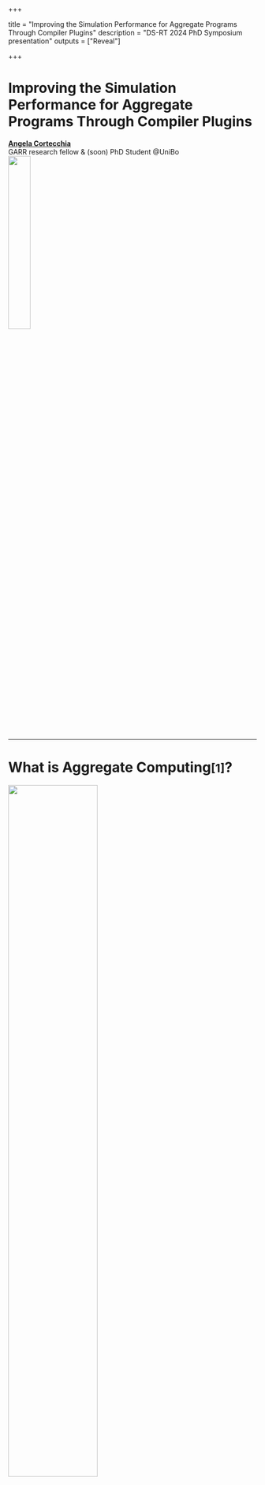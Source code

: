 +++

title = "Improving the Simulation Performance for Aggregate Programs Through Compiler Plugins"
description = "DS-RT 2024 PhD Symposium presentation"
outputs = ["Reveal"]

+++

# Improving the Simulation Performance for <span class="fragment custom red" data-fragment-index="0">Aggregate Programs</span> Through Compiler Plugins

<p class="fragment fade-out" data-fragment-index="0">
<a href="mailto:angela.cortecchia@unibo.it"><b>Angela Cortecchia</b></a></br>
GARR research fellow & (soon) PhD Student @UniBo</br>

<img src="example-background.svg" style="width: 30%"/>
</p>

---

# What is Aggregate Computing<small>[1]</small>?

<img src="./images/acDevices.svg" width=60%>


A macro-programming approach that defines the **collective behavior** of a heterogeneous set of devices in a **self-organizing system**.
<!-- Based on the **Field Calculus**<small>[2]</small>, operates by manipulating distributed data structures called *fields*. -->

Devices self-organize exchanging messages, abstracting from the communication approach thanks to **alignment**.

Based on the **Field Calculus**<small>[2]</small>, operates by manipulating distributed data structures called *fields*.

<div>
<small style="text-align: left">
[1] Beal, J., Pianini, D., Viroli, M. "Aggregate Programming for the Internet of Things." 2015.</br>
[2] Audrito, G., Viroli, M., Damiani, F., Pianini, D., Beal, J. "A Higher-Order Calculus of Computational Fields." 2019.
</small>
</div>

---

# Alignment<small>[3]</small>

<img src="./images/alignment.svg" width="70%"/>

Devices within the system that execute the same part of the Abstract Syntax Tree are **aligned** and capable of communication.

<div>
<small style="text-align: left;">
[3] G. Audrito, M. Viroli, F. Damiani, D. Pianini and J. Beal, “A Higher-Order Calculus of Computational Fields”
</small>
</div>

---

# Improving the **Simulation Performance** for Aggregate Programs Through Compiler Plugins

---

# Simulating _Aggregate Computing_ systems

{{% multicol %}}

{{% col class="col-md-8" %}}
Simulations are part of the **development cycle**.

{{< frag c="**Scalability limitation**: </br>challenges in scaling simulations to thousands or more devices simultaneously." >}}

{{< frag c="Performance is paramount." >}}
{{% /col %}}

{{% col %}}
![simulation](images/simulation.webp)
{{% /col %}}

{{% /multicol %}}



---

# Low level language: _FCPP_ <small>[4]</small>

{{% multicol %}}

{{% col class="text-start" %}}
Made for low-consumption devices.
Expected to be fast in simulations.

<div class="fragment">
<em>FCPP limitations</em>: 
<ul>
  <li><strong>Non-friendly</strong> language;</li>
  <li>Aggregate <strong>base-mechanism not hidden</strong>.</li>
</ul>
</div>
{{% /col %}}
{{% col %}}

For example

![fcpp](images/fcpp.svg)
<!-- ```cpp
//manual alignment
field<double> f = nbr(CALL, 4.2);
int n = nbr(CALL, 0, [&](field<int> a){
    return min_hood(CALL, a)
});
``` -->
{{% /col %}}

{{% /multicol %}}

<div>
<small style="text-align: left;">
[4] G. Audrito, and G. Torta, "FCPP to aggregate them all."
</small>
</div>

---

# Alternatives?

{{< frag c="## Build a custom language!" >}}

<!-- - Create a new language: **external DSL** -->
<!-- or -->
<!-- - **Hide** the **alignment** at runtime with **internal DSL** -->

---

# Domain Specific Language (DSL)

{{% multicol %}}

{{% col  %}}
## External DSL

<ul class="fragment">
  <li>Self-contained language with <strong>custom syntax and semantics</strong>;</li>
  <li>Can be tailored to <strong>specific performance</strong> or <strong>scalability requirements</strong>;</li>
  <li><strong>Harder to integrate</strong> with existing systems (needs custom tooling);</li>
  <li><strong>Tougher</strong> learning curve.</li>
</ul>
{{% /col %}}

{{% col class="col-md-1"%}}
### or
{{% /col %}}

{{% col %}}
## Internal DSL

<ul class="fragment">
  <li>Built on top of a <strong>host language</strong>;</li>
  <li>Takes <strong>advantage</strong> of its <strong>features</strong>, <strong>tools</strong>, and <strong>ecosystem</strong>.</li>
  <li><strong>Reduced</strong> learning curve.</li>
  <li><strong>Performances</strong> tied to the <strong>host language</strong>.</li>
</ul>
{{% /col %}}

{{% /multicol %}}

---

# External DSL: _Protelis_ <small>[5]</small>

Java-like **standalone language**.

Hides main aggregate computing mechanisms, such as alignment.

<div class="fragment">
<em>But</em>
<!-- - being a standalone language, its interpreter and compiler are not ma -->
<b>slower in complex programs</b>, due to its compiler.
</div>

{{< frag c="This limit can be overcome by leveraging on an **internal DSL**." >}}<br><br>

<div>
<small style="text-align: left;">
[5] D. Pianini, M. Viroli, and J. Beal, “Protelis: practical aggregate programming”
</small>
</div>

---

# Internal DSL: _ScaFi_ <small>[6]</small>

{{% multicol %}}

{{% col class="text-start" %}}

Scala-based internal DSL.

Alignment **hidden at runtime** doing stack investigation.

<div class="fragment">
<em>ScaFi limitations</em>:
<ul>
  <li>base aggregate operations must be done inside specific contexts;</li>
  <!-- <li>still some limitations at alignment and language-level;</li> -->
  <li>not very performant, due to runtime alignment via stack inspection.</li>
</ul>
</div>
{{% /col %}}

{{% col %}}

For example 

![scafi](images/scafi.svg)
{{% /col %}}


{{% /multicol %}}


<div>
<small style="text-align: left;">
[6] R. Casadei, M. Viroli, G. Aguzzi, and D. Pianini, “Scafi: A scala DSL and toolkit for aggregate programming”
</small>
</div>

---

# Improving the Simulation Performance for Aggregate Programs Through **Compiler Plugins**

<img class="fragment" src="images/SOTAtable.png"/>

---

# Idea: use a _Compiler Plugin_

Annotates the aggregate program on a stack at **compile time**.

Devices with the **same annotations in the stack** are "aligned" and can communicate.

<div class="fragment">
<em>Pros</em>:<br>
<ul>
  <li>Expressivity untouched;</li>
  <li>No overhead of the classic approaches.</li>
</ul>
<div>

---

# Meet **Collektive**

{{% multicol %}}

{{% col %}}
<img src="images/collektive-logo.svg" width="60%">
{{% /col %}}

{{% col class="col-md-8 text-start" %}}
- Internal DSL in Kotlin Multiplatform;
- **Alignment** made automatically **behind the scene** through compiler plugin.
- **Linked to** the general purpose **_Alchemist_** <small>[7]</small> **simulator**, which can execute also _Protelis_ and _ScaFi_ programs.

First implementation of the prototype DSL used to develop experiments related to the morphogenesis of plants<small>[8]</small>.

{{% /col %}}

{{% /multicol %}}

<div>
<small style="text-align: left">
[7] D. Pianini, S. Montagna, and M. Viroli, “Chemical-oriented simulation of computational systems with ALCHEMIST”;</br>
[8] A. Cortecchia, D. Pianini, G. Ciatto, and R. Casadei, "An Aggregate Vascular Morphogenesis Controller for Engingeered Self-Organising Spatial Structures".
</div>
</small>

---

# **Improving** the Simulation **Performance** for Aggregate Programs Through Compiler Plugins

---

{{% multicol %}}

{{% col %}}
## Reference scenario

_Channel with obstacles_ <small>[8]</small>:</br>
an algorithm to build a **redundant channel between two points** in a meshed network,
avoiding obstacles and adapting to topology changes.

<iframe class="fragment" width="70%" height=70%" loading="eager" autoplay="true" src="images/channel.mp4" ></iframe>

<!-- <img src="images/channelWithObstacles.png" width="70%"/> -->
<!--  -->
{{% /col %}}

{{% col %}}
<div class="fragment">
<h2>Results</h2>
<ul>
  <li>External DSLs (<em>Protelis</em>) has performance disadvantages in complex programs, respect to internal DSLs (<em>Collektive</em> & <em>ScaFi</em>);</li>
  <li><strong>Compiler plugin optimizes performance</strong> between internal DSLs, thanks to the management of the alignment.</li>
</ul>
<img src="images/channel.svg" width="72%"/>
</div>

<!-- <div class="r-stack">
  <img
    class="fragment current-visible fade-out"
    data-fragment-index="0"
    src="images/channelWithObstacles.png"
  />
  <img
    class="fragment"
    data-fragment-index="1"
    src="images/channel.svg"    
  />
</div> -->
{{% /col %}}

{{% /multicol %}}

<div>
<small style="text-align: left"><br><br>
[8] R. Casadei, G. Fortino, D. Pianini, A. Placuzzi, C. Savaglio, and M. Viroli, “A methodology and simulation-based toolchain for estimating deployment performance of smart collective services at the edge"
</small>
</div>

---

# Conclusion

{{% multicol %}}

{{% col class="col-md-8" %}}
This work demonstrates that the **technology used within a tool affects program execution time**.

<div class="fragment">
<h3>Future works</h3>

<ul>
  <li><strong>Further enhancing</strong> for efficient and faster execution across various platforms;</li>
  <li>Create a <strong>standard library</strong> of aggregate building blocks;</li>
  <li>Exploit the tool to the concept of "<strong>collective operating systems</strong>".</li>
</ul>
</div>

{{% /col %}}

{{% col %}}
![qr code to collective repo](images/qr.svg)
<div style="text-align: center;">
<p><i class="fab fa-github mr-3" style="color: #095aa6;"></i> <a href="https://github.com/Collektive/collektive">Collektive</a></p>
</div>
{{% /col %}}

{{% /multicol %}}



<!-- [Collektive](https://github.com/Collektive/collektive) -->